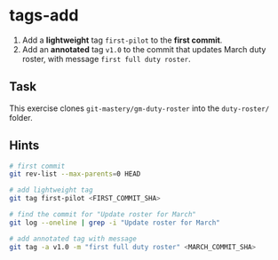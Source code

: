 # tags-add

1. Add a **lightweight** tag `first-pilot` to the **first commit**.
2. Add an **annotated** tag `v1.0` to the commit that updates March duty roster, with message `first full duty roster`.

## Task

This exercise clones `git-mastery/gm-duty-roster` into the `duty-roster/` folder.

## Hints

```bash
# first commit
git rev-list --max-parents=0 HEAD

# add lightweight tag
git tag first-pilot <FIRST_COMMIT_SHA>

# find the commit for "Update roster for March"
git log --oneline | grep -i "Update roster for March"

# add annotated tag with message
git tag -a v1.0 -m "first full duty roster" <MARCH_COMMIT_SHA>